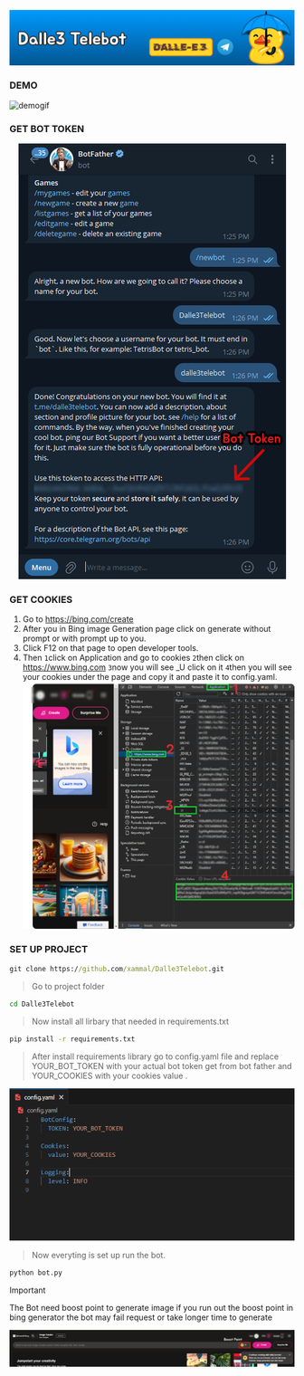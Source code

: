 ![NavImage](./assets/nav.png)

### DEMO

![demogif](https://telegra.ph/file/1974af646acc40621aac7.gif)

### GET BOT TOKEN
<div style="text-align:center">
    <img src="./assets/bot_token.png" alt = "get_bot_token">
</div>

### GET COOKIES
1. Go to https://bing.com/create
2. After you in Bing image Generation page click on generate without prompt or with prompt up to you.
3. Click F12 on that page to open developer tools.
4. Then `1`click on Application and go to cookies `2`then click on https://www.bing.com `3`now you will see _U click on it `4`then you will see your cookies under the page and copy it and paste it to config.yaml.
![Developer Tools](./assets/step_to_get_cookies.png)

### SET UP PROJECT
```cmd
git clone https://github.com/xammal/Dalle3Telebot.git
```
>Go to project folder
```cmd
cd Dalle3Telebot
```
>Now install all lirbary that needed in requirements.txt
```cmd
pip install -r requirements.txt
```
>After install requirements library go to config.yaml file and replace YOUR_BOT_TOKEN with your actual bot token get from bot father and YOUR_COOKIES with your cookies value .<br>

![Config.yaml](./assets/config.png)

>Now everyting is set up run the bot.
```cmd
python bot.py
```

> [!IMPORTANT]
> The Bot need boost point to generate image if you run out the boost point in bing generator the bot may fail request or take longer time to generate

![boostpoint](./assets/boost_point.png)
